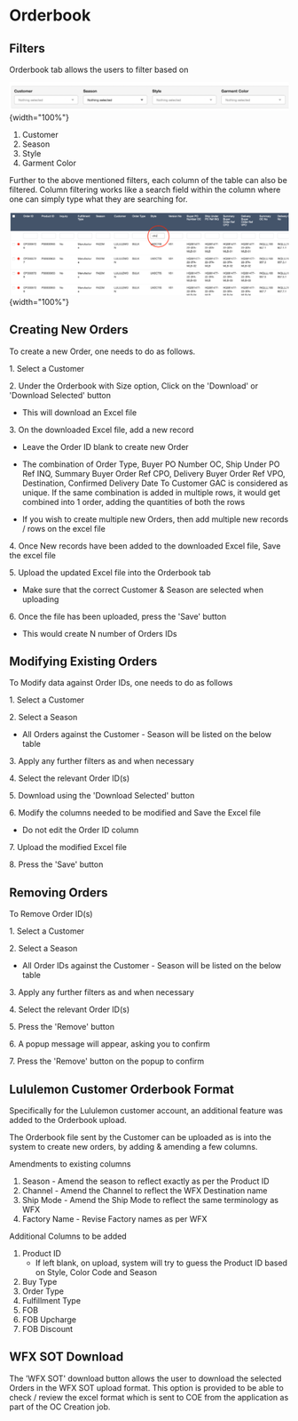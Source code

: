# Orderbook

## Filters

Orderbook tab allows the users to filter based on

![](images/paste-8CAB0EEB.png){width="100%"}

1.  Customer
2.  Season
3.  Style
4.  Garment Color

Further to the above mentioned filters, each column of the table can also be filtered. Column filtering works like a search field within the column where one can simply type what they are searching for.

![](images/paste-CFCF783B.png){width="100%"}

## Creating New Orders

To create a new Order, one needs to do as follows.

1\. Select a Customer

2\. Under the Orderbook with Size option, Click on the 'Download' or 'Download Selected' button

-   This will download an Excel file

3\. On the downloaded Excel file, add a new record

-   Leave the Order ID blank to create new Order

-   The combination of Order Type, Buyer PO Number OC, Ship Under PO Ref INQ, Summary Buyer Order Ref CPO, Delivery Buyer Order Ref VPO, Destination, Confirmed Delivery Date To Customer GAC is considered as unique. If the same combination is added in multiple rows, it would get combined into 1 order, adding the quantities of both the rows

-   If you wish to create multiple new Orders, then add multiple new records / rows on the excel file

4\. Once New records have been added to the downloaded Excel file, Save the excel file

5\. Upload the updated Excel file into the Orderbook tab

-   Make sure that the correct Customer & Season are selected when uploading

6\. Once the file has been uploaded, press the 'Save' button

-   This would create N number of Orders IDs

## Modifying Existing Orders

To Modify data against Order IDs, one needs to do as follows

1\. Select a Customer

2\. Select a Season

-   All Orders against the Customer - Season will be listed on the below table

3\. Apply any further filters as and when necessary

4\. Select the relevant Order ID(s)

5\. Download using the 'Download Selected' button

6\. Modify the columns needed to be modified and Save the Excel file

-   Do not edit the Order ID column

7\. Upload the modified Excel file

8\. Press the 'Save' button

## Removing Orders

To Remove Order ID(s)

1\. Select a Customer

2\. Select a Season

-   All Order IDs against the Customer - Season will be listed on the below table

3\. Apply any further filters as and when necessary

4\. Select the relevant Order ID(s)

5\. Press the 'Remove' button

6\. A popup message will appear, asking you to confirm

7\. Press the 'Remove' button on the popup to confirm

## Lululemon Customer Orderbook Format

Specifically for the Lululemon customer account, an additional feature was added to the Orderbook upload.

The Orderbook file sent by the Customer can be uploaded as is into the system to create new orders, by adding & amending a few columns.

Amendments to existing columns

1.  Season - Amend the season to reflect exactly as per the Product ID
2.  Channel - Amend the Channel to reflect the WFX Destination name
3.  Ship Mode - Amend the Ship Mode to reflect the same terminology as WFX
4.  Factory Name - Revise Factory names as per WFX

Additional Columns to be added

1.  Product ID
    -   If left blank, on upload, system will try to guess the Product ID based on Style, Color Code and Season
2.  Buy Type
3.  Order Type
4.  Fulfillment Type
5.  FOB
6.  FOB Upcharge
7.  FOB Discount

## WFX SOT Download

The 'WFX SOT' download button allows the user to download the selected Orders in the WFX SOT upload format. This option is provided to be able to check / review the excel format which is sent to COE from the application as part of the OC Creation job.

